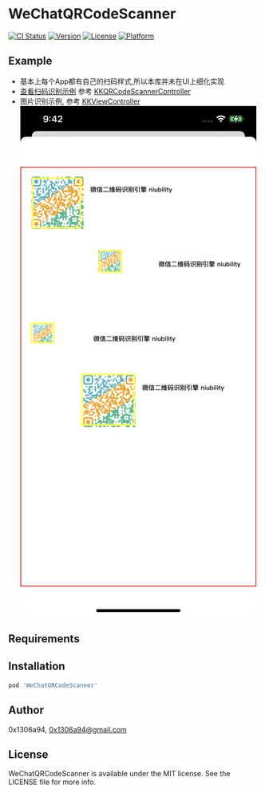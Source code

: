 # WeChatQRCodeScanner

[![CI Status](https://img.shields.io/travis/0x1306a94/WeChatQRCodeScanner.svg?style=flat)](https://travis-ci.org/0x1306a94/WeChatQRCodeScanner)
[![Version](https://img.shields.io/cocoapods/v/WeChatQRCodeScanner.svg?style=flat)](https://cocoapods.org/pods/WeChatQRCodeScanner)
[![License](https://img.shields.io/cocoapods/l/WeChatQRCodeScanner.svg?style=flat)](https://cocoapods.org/pods/WeChatQRCodeScanner)
[![Platform](https://img.shields.io/cocoapods/p/WeChatQRCodeScanner.svg?style=flat)](https://cocoapods.org/pods/WeChatQRCodeScanner)

## Example

* 基本上每个App都有自己的扫码样式,所以本库并未在UI上细化实现
* [查看扫码识别示例](https://youtu.be/ORlSBrc5Dtk) 参考 [KKQRCodeScannerController](https://github.com/0x1306a94/WeChatQRCodeScanner/blob/master/Example/WeChatQRCodeScanner/KKQRCodeScannerController.m)
* 图片识别示例, 参考 [KKViewController](https://github.com/0x1306a94/WeChatQRCodeScanner/blob/master/Example/WeChatQRCodeScanner/KKViewController.m#L34)
![](./images/IMG_0463.PNG)

## Requirements

## Installation

```ruby
pod 'WeChatQRCodeScanner'
```

## Author

0x1306a94, 0x1306a94@gmail.com

## License

WeChatQRCodeScanner is available under the MIT license. See the LICENSE file for more info.


